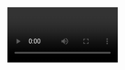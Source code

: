 
 <video controls width="250">
 <video width="520" height="340">
  <source src="Interfaces Team Small.mp4" type="video/mp4">
  <source src="Interfaces Team Small.mp4" type="video/ogg">
Your browser does not support the video tag.
</video> 

